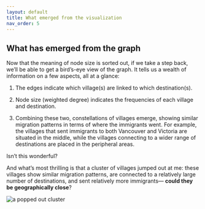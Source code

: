 ```yaml
---
layout: default
title: What emerged from the visualization 
nav_order: 5
---
```


## What has emerged from the graph


Now that the meaning of node size is sorted out, if we take a step back, we’ll be able to get a bird’s-eye view of the graph. It tells us a wealth of information on a few aspects, all at a glance:

1) The edges indicate which village(s) are linked to which destination(s).

2) Node size (weighted degree) indicates the frequencies of each village and destination.

3) Combining these two, constellations of villages emerge, showing similar migration patterns in terms of where the immigrants went. For example, the villages that sent immigrants to both Vancouver and Victoria are situated in the middle, while the villages connecting to a wider range of destinations are placed in the peripheral areas.

Isn’t this wonderful?

And what’s most thrilling is that a cluster of villages jumped out at me: these villages show similar migration patterns, are connected to a relatively large number of destinations, and sent relatively more immigrants— **could they be geographically close**? 

![a popped out cluster](https://user-images.githubusercontent.com/40467487/79700837-8c876e80-824d-11ea-8e19-47aa25b68533.png)
